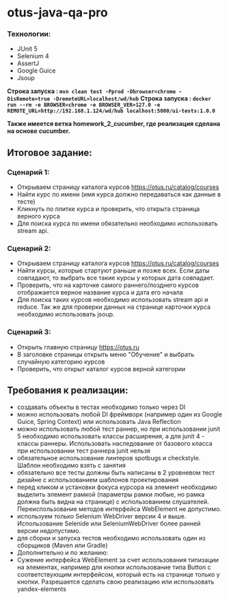 # otus-java-qa-pro

### Технологии:
- JUnit 5
- Selenium 4
- AssertJ
- Google Guice
- Jsoup

**Строка запуска : `mvn clean test -Pprod -Dbrowser=chrome -DisRemote=true -DremoteURL=localhost/wd/hub`** 
**Строка запуска : `docker run --rm -e BROWSER=chrome -e BROWSER_VER=127.0 -e REMOTE_URL=http://192.168.1.124/wd/hub localhost:5000/ui-tests:1.0.0`** 

**Также имеется ветка homework_2_cucumber, где реализация сделана на основе cucumber.**

## Итоговое задание:

### Сценарий 1:
- Открываем страницу каталога курсов https://otus.ru/catalog/courses
- Найти курс по имени (имя курса должно передаваться как данные в тесте)
- Кликнуть по плитке курса и проверить, что открыта страница верного курса
- Для поиска курса по имени обязательно необходимо использовать stream api.

### Сценарий 2:
- Открываем страницу каталога курсов https://otus.ru/catalog/courses
- Найти курсы, которые стартуют раньше и позже всех. Если даты совпадают, то выбрать все такие курсы у которых дата совпадает.
- Проверить, что на карточке самого раннего/позднего курсов отображается верное название курса и дата его начала
- Для поиска таких курсов необходимо использовать stream api и reduce. Так же для проверки данных на странице карточки курса необходимо использовать jsoup.

### Сценарий 3:
- Открыть главную страницу https://otus.ru
- В заголовке страницы открыть меню "Обучение" и выбрать случайную категорию курсов
- Проверить, что открыт каталог курсов верной категории

## Требования к реализации:
- создавать объекты в тестах необходимо только через DI
- можно использовать любой DI фреймворк (например один из Google Guice, Spring Context) или использовать Java Reflection
- можно использовать любой тест раннер, но при использовании junit 5 необходимо использовать классы расширения, а для junit 4 - классы раннеры. Использовать наследование от базового класса при использовании тест раннера junit нельзя
- обязательное использование линтеров spotbugs и checkstyle. Шаблон необходимо взять с занятия
- обязательно все тесты должны быть написаны в 2 уровневом тест дизайне с использованием шаблонов проектирования
- перед кликом и установки фокуса курсора на элемент необходимо выделить элемент рамкой (параметры рамки любые, но рамка должна быть видна на странице) с использованием слушателей. Переиспользование методов интерфейса WebElement не допустимо.
- используем только Selenium WebDriver версии 4 и выше. Использование Selenide или SeleniumWebDriver более ранней версии недопустимо.
- для сборки и запуска тестов необходимо использовать один из сборщиков (Maven или Gradle)
- Дополнительно и по желанию:
- Сужение интерфейса WebElement за счет использования типизации на элементах, например для кнопки использование типа Button с соответствующим интерфейсом, который есть на странице только у кнопки. Разрешается сделать свою реализацию или использовать yandex-elements